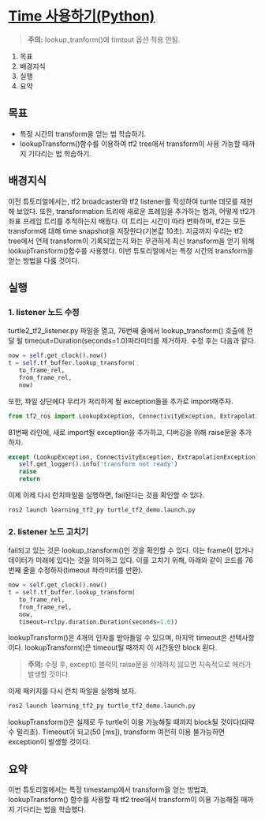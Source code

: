# [Time 사용하기(Python)](https://docs.ros.org/en/humble/Tutorials/Intermediate/Tf2/Learning-About-Tf2-And-Time-Py.html)
> **<i class="fa fa-exclamation-triangle" aria-hidden="true"></i> 주의:** lookup_tranform()에 timtout 옵션 적용 안됨.
1. 목표 
1. 배경지식
1. 실행
1. 요약

## 목표
* 특정 시간의 transform을 얻는 법 학습하기.
* lookupTransform()함수를 이용하여 tf2 tree에서 transform이 사용 가능할 때까지 기다리는 법 학습하기.

## 배경지식
이전 튜토리얼에서는, tf2 broadcaster와 tf2 listener를 작성하여 turtle 데모를 재현해 보았다. 또한, transformation 트리에 새로운 프레임을 추가하는 법과, 어떻게 tf2가 좌표 프레임 트리를 추척하는지 배웠다. 이 트리는 시간이 따라 변화하며, tf2는 모든 transform에 대해 time snapshot을 저장한다(기본값 10초). 지금까지 우리는 tf2 tree에서 언제 transform이 기록되었는지 와는 무관하게 최신 transform을 얻기 위해 lookupTransform()함수를 사용했다. 이번 튜토리얼에서는 특정 시간의 transform을 얻는 방법을 다룰 것이다.

## 실행
### 1. listener 노드 수정
turtle2_tf2_listener.py 파일을 열고, 76번째 줄에서 lookup_transform() 호출에 전달 될 timeout=Duration(seconds=1.0)파라미터를 제거하자. 수정 후는 다음과 같다.

```python
now = self.get_clock().now()
t = self.tf_buffer.lookup_transform(
   to_frame_rel,
   from_frame_rel,
   now)
```

또한, 파일 상단에다 우리가 처리하게 될 exception들을 추가로 import해주자.

```python
from tf2_ros import LookupException, ConnectivityException, ExtrapolationException
```

81번째 라인에, 새로 import될 exception을 추가하고, 디버깅을 위해 raise문을 추가하자.

```python
except (LookupException, ConnectivityException, ExtrapolationException):
   self.get_logger().info('transform not ready')
   raise
   return
```

이제 이제 다시 런치파일을 실행하면, fail된다는 것을 확인할 수 있다.

```bash
ros2 launch learning_tf2_py turtle_tf2_demo.launch.py
```

### 2. listener 노드 고치기
fail되고 있는 것은 lookup_transform()인 것을 확인할 수 있다. 이는 frame이 없거나 데이터가 미래에 있다는 것을 의미하고 있다. 이를 고치기 위해, 아래와 같이 코드를 76번째 줄을 수정하자(timeout 파라미터를 반환).

```python
now = self.get_clock().now()
t = self.tf_buffer.lookup_transform(
   to_frame_rel,
   from_frame_rel,
   now,
   timeout=rclpy.duration.Duration(seconds=1.0))
```

lookupTransform()은 4개의 인자를 받아들일 수 있으며, 마지막 timeout은 선택사항이다. lookupTransform()은 timeout될 때까지 이 시간동안 block 된다.

> **<i class="fa fa-exclamation-triangle" aria-hidden="true"></i> 주의:** 수정 후, except() 블럭의 raise문을 삭제하지 않으면 지속적으로 에러가 발생할 것이다.

이제 패키지를 다시 런치 파일을 실행해 보자.

```bash
ros2 launch learning_tf2_py turtle_tf2_demo.launch.py
```

lookupTransform()은 실제로 두 turtle이 이용 가능해질 때까지 block될 것이다(대략 수 밀리초). Timeout이 되고(50 [ms]), transform 여전히 이용 불가능하면 exception이 발생할 것이다.

## 요약
이번 튜토리얼에서는 특정 timestamp에서 transform을 얻는 방법과, lookupTransform() 함수를 사용할 때 tf2 tree에서 transform이 이용 가능해질 때까지 기다리는 법을 학습했다.
